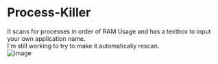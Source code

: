 # Process-Killer
It scans for processes in order of RAM Usage and has a textbox to input your own application name.
<br>
I'm still working to try to make it automatically rescan.
<br>
![image](https://user-images.githubusercontent.com/111674229/233243058-8beab65e-da41-4cf7-9118-b9eb021c3ca8.png)

